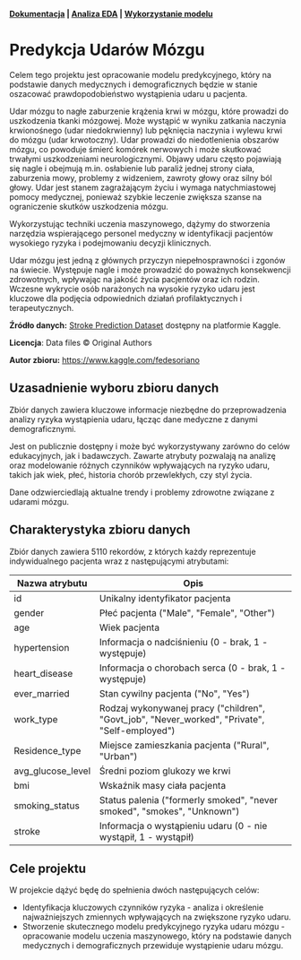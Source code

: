**[Dokumentacja](https://asi.z36.web.core.windows.net/) | [Analiza EDA](https://github.com/PJATK-ASI-2024/24477_StorkePred/blob/main/eda.ipynb) | [Wykorzystanie modelu](https://github.com/PJATK-ASI-2024/24477_StorkePred/blob/main/strokrepred.ipynb)**

# Predykcja Udarów Mózgu

Celem tego projektu jest opracowanie modelu predykcyjnego, który na podstawie danych medycznych i demograficznych będzie w stanie oszacować prawdopodobieństwo wystąpienia udaru u pacjenta.

Udar mózgu to nagłe zaburzenie krążenia krwi w mózgu, które prowadzi do uszkodzenia tkanki mózgowej. Może wystąpić w wyniku zatkania naczynia krwionośnego (udar niedokrwienny) lub pęknięcia naczynia i wylewu krwi do mózgu (udar krwotoczny). Udar prowadzi do niedotlenienia obszarów mózgu, co powoduje śmierć komórek nerwowych i może skutkować trwałymi uszkodzeniami neurologicznymi. Objawy udaru często pojawiają się nagle i obejmują m.in. osłabienie lub paraliż jednej strony ciała, zaburzenia mowy, problemy z widzeniem, zawroty głowy oraz silny ból głowy. Udar jest stanem zagrażającym życiu i wymaga natychmiastowej pomocy medycznej, ponieważ szybkie leczenie zwiększa szanse na ograniczenie skutków uszkodzenia mózgu.

Wykorzystując techniki uczenia maszynowego, dążymy do stworzenia narzędzia wspierającego personel medyczny w identyfikacji pacjentów wysokiego ryzyka i podejmowaniu decyzji klinicznych.

Udar mózgu jest jedną z głównych przyczyn niepełnosprawności i zgonów na świecie. Występuje nagle i może prowadzić do poważnych konsekwencji zdrowotnych, wpływając na jakość życia pacjentów oraz ich rodzin. Wczesne wykrycie osób narażonych na wysokie ryzyko udaru jest kluczowe dla podjęcia odpowiednich działań profilaktycznych i terapeutycznych.

**Źródło danych:** [Stroke Prediction Dataset](https://www.kaggle.com/datasets/fedesoriano/stroke-prediction-dataset/code?datasetId=1120859&sortBy=voteCount) dostępny na platformie Kaggle.

**Licencja**: Data files © Original Authors

**Autor zbioru:** https://www.kaggle.com/fedesoriano

## Uzasadnienie wyboru zbioru danych

Zbiór danych zawiera kluczowe informacje niezbędne do przeprowadzenia analizy ryzyka wystąpienia udaru, łącząc dane medyczne z danymi demograficznymi.

Jest on publicznie dostępny i może być wykorzystywany zarówno do celów edukacyjnych, jak i badawczych. Zawarte atrybuty pozwalają na analizę oraz modelowanie różnych czynników wpływających na ryzyko udaru, takich jak wiek, płeć, historia chorób przewlekłych, czy styl życia.

Dane odzwierciedlają aktualne trendy i problemy zdrowotne związane z udarami mózgu.

## Charakterystyka zbioru danych

Zbiór danych zawiera 5110 rekordów, z których każdy reprezentuje indywidualnego pacjenta wraz z następującymi atrybutami:

| Nazwa atrybutu    | Opis                                                                                          |
| ----------------- | --------------------------------------------------------------------------------------------- |
| id                | Unikalny identyfikator pacjenta                                                               |
| gender            | Płeć pacjenta ("Male", "Female", "Other")                                                     |
| age               | Wiek pacjenta                                                                                 |
| hypertension      | Informacja o nadciśnieniu (0 - brak, 1 - występuje)                                           |
| heart_disease     | Informacja o chorobach serca (0 - brak, 1 - występuje)                                        |
| ever_married      | Stan cywilny pacjenta ("No", "Yes")                                                           |
| work_type         | Rodzaj wykonywanej pracy ("children", "Govt_job", "Never_worked", "Private", "Self-employed") |
| Residence_type    | Miejsce zamieszkania pacjenta ("Rural", "Urban")                                              |
| avg_glucose_level | Średni poziom glukozy we krwi                                                                 |
| bmi               | Wskaźnik masy ciała pacjenta                                                                  |
| smoking_status    | Status palenia ("formerly smoked", "never smoked", "smokes", "Unknown")                       |
| stroke            | Informacja o wystąpieniu udaru (0 - nie wystąpił, 1 - wystąpił)                               |

## Cele projektu

W projekcie dążyć będę do spełnienia dwóch następujących celów:

- Identyfikacja kluczowych czynników ryzyka - analiza i określenie najważniejszych zmiennych wpływających na zwiększone ryzyko udaru.
- Stworzenie skutecznego modelu predykcyjnego ryzyka udaru mózgu - opracowanie modelu uczenia maszynowego, który na podstawie danych medycznych i demograficznych przewiduje wystąpienie udaru mózgu.
